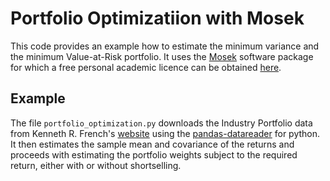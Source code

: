 # Portfolio Optimizatiion with Mosek

This code provides an example how to estimate the minimum variance
and the minimum Value-at-Risk portfolio.
It uses the [Mosek](https://mosek.com/) software package for which
a free personal academic licence can be obtained [here](https://license.mosek.com/academic/).

## Example

The file `portfolio_optimization.py` downloads the Industry Portfolio data
from Kenneth R. French's [website](http://mba.tuck.dartmouth.edu/pages/faculty/ken.french/) using
the [pandas-datareader](https://pandas-datareader.readthedocs.io/en/latest/)
for python.
It then estimates the sample mean and covariance of the returns and
proceeds with estimating the portfolio weights subject to
the required return, either with or without shortselling.

